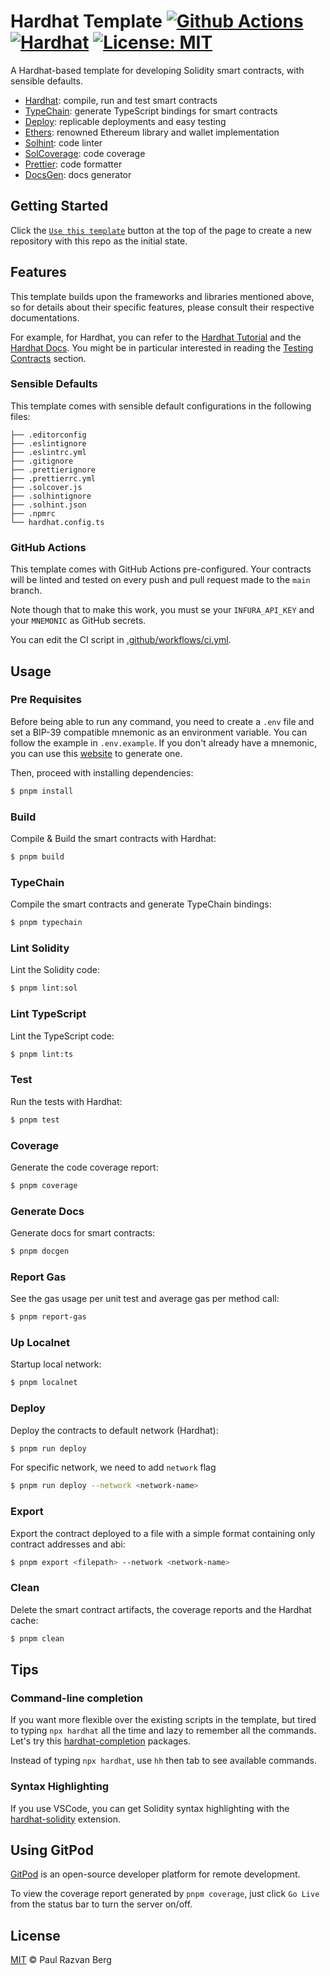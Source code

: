 # Hardhat Template [![Github Actions][gha-badge]][gha] [![Hardhat][hardhat-badge]][hardhat] [![License: MIT][license-badge]][license]

[gha]: https://github.com/paulrberg/hardhat-template/actions
[gha-badge]: https://github.com/paulrberg/hardhat-template/actions/workflows/ci.yml/badge.svg
[hardhat]: https://hardhat.org/
[hardhat-badge]: https://img.shields.io/badge/Built%20with-Hardhat-FFDB1C.svg
[license]: https://opensource.org/licenses/MIT
[license-badge]: https://img.shields.io/badge/License-MIT-blue.svg

A Hardhat-based template for developing Solidity smart contracts, with sensible defaults.

- [Hardhat](https://github.com/nomiclabs/hardhat): compile, run and test smart contracts
- [TypeChain](https://github.com/ethereum-ts/TypeChain): generate TypeScript bindings for smart contracts
- [Deploy](https://github.com/wighawag/hardhat-deploy): replicable deployments and easy testing
- [Ethers](https://github.com/ethers-io/ethers.js/): renowned Ethereum library and wallet implementation
- [Solhint](https://github.com/protofire/solhint): code linter
- [SolCoverage](https://github.com/sc-forks/solidity-coverage): code coverage
- [Prettier](https://github.com/prettier-solidity/prettier-plugin-solidity): code formatter
- [DocsGen](https://github.com/OpenZeppelin/solidity-docgen): docs generator

## Getting Started

Click the [`Use this template`](https://github.com/paulrberg/hardhat-template/generate) button at the top of the page to
create a new repository with this repo as the initial state.

## Features

This template builds upon the frameworks and libraries mentioned above, so for details about their specific features, please consult their respective documentations.

For example, for Hardhat, you can refer to the [Hardhat Tutorial](https://hardhat.org/tutorial) and the [Hardhat
Docs](https://hardhat.org/docs). You might be in particular interested in reading the [Testing Contracts](https://hardhat.org/tutorial/testing-contracts) section.

### Sensible Defaults

This template comes with sensible default configurations in the following files:

```text
├── .editorconfig
├── .eslintignore
├── .eslintrc.yml
├── .gitignore
├── .prettierignore
├── .prettierrc.yml
├── .solcover.js
├── .solhintignore
├── .solhint.json
├── .npmrc
└── hardhat.config.ts
```

### GitHub Actions

This template comes with GitHub Actions pre-configured. Your contracts will be linted and tested on every push and pull
request made to the `main` branch.

Note though that to make this work, you must se your `INFURA_API_KEY` and your `MNEMONIC` as GitHub secrets.

You can edit the CI script in [.github/workflows/ci.yml](./.github/workflows/ci.yml).

## Usage

### Pre Requisites

Before being able to run any command, you need to create a `.env` file and set a BIP-39 compatible mnemonic as an environment
variable. You can follow the example in `.env.example`. If you don't already have a mnemonic, you can use this [website](https://iancoleman.io/bip39/) to generate one.

Then, proceed with installing dependencies:

```sh
$ pnpm install
```

### Build

Compile & Build the smart contracts with Hardhat:

```sh
$ pnpm build
```

### TypeChain

Compile the smart contracts and generate TypeChain bindings:

```sh
$ pnpm typechain
```

### Lint Solidity

Lint the Solidity code:

```sh
$ pnpm lint:sol
```

### Lint TypeScript

Lint the TypeScript code:

```sh
$ pnpm lint:ts
```

### Test

Run the tests with Hardhat:

```sh
$ pnpm test
```

### Coverage

Generate the code coverage report:

```sh
$ pnpm coverage
```

### Generate Docs

Generate docs for smart contracts:

```sh
$ pnpm docgen
```

### Report Gas

See the gas usage per unit test and average gas per method call:

```sh
$ pnpm report-gas
```

### Up Localnet

Startup local network:

```sh
$ pnpm localnet
```

### Deploy

Deploy the contracts to default network (Hardhat):

```sh
$ pnpm run deploy
```

For specific network, we need to add `network` flag

```sh
$ pnpm run deploy --network <network-name>
```

### Export

Export the contract deployed to a file with a simple format containing only contract addresses and abi:

```sh
$ pnpm export <filepath> --network <network-name>
```

### Clean

Delete the smart contract artifacts, the coverage reports and the Hardhat cache:

```sh
$ pnpm clean
```

## Tips

### Command-line completion

If you want more flexible over the existing scripts in the template, but tired to typing `npx hardhat` all the time and lazy to remember all the commands. Let's try this [hardhat-completion](https://hardhat.org/hardhat-runner/docs/guides/command-line-completion#command-line-completion) packages.

Instead of typing `npx hardhat`, use `hh` then tab to see available commands.

### Syntax Highlighting

If you use VSCode, you can get Solidity syntax highlighting with the [hardhat-solidity](https://marketplace.visualstudio.com/items?itemName=NomicFoundation.hardhat-solidity) extension.

## Using GitPod

[GitPod](https://www.gitpod.io/) is an open-source developer platform for remote development.

To view the coverage report generated by `pnpm coverage`, just click `Go Live` from the status bar to turn the server on/off.

## License

[MIT](./LICENSE.md) © Paul Razvan Berg
